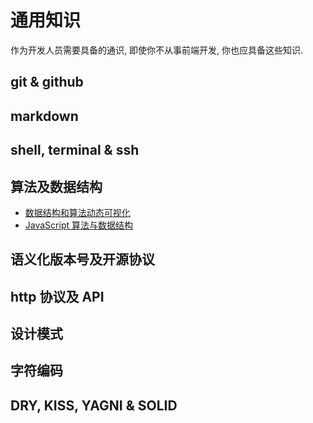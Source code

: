 # 通用知识

作为开发人员需要具备的通识, 即使你不从事前端开发, 你也应具备这些知识.

## git & github

## markdown

## shell, terminal & ssh

## 算法及数据结构

- [数据结构和算法动态可视化](https://visualgo.net/zh)
- [JavaScript 算法与数据结构](https://github.com/trekhleb/javascript-algorithms/blob/master/README.zh-CN.md)

## 语义化版本号及开源协议

## http 协议及 API

## 设计模式

## 字符编码

## DRY, KISS, YAGNI & SOLID
